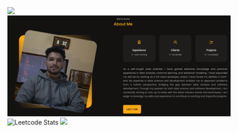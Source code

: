 
<img src="https://github-readme-streak-stats.herokuapp.com?user=nivin77789&theme=github-dark&hide_border=true&date_format=M%20j%5B%2C%20Y%5D">![alt text](https://github.com/nivin77789/calci/blob/main/img.png?raw=true) ![Leetcode Stats](https://leetcard.jacoblin.cool/nivin77789?ext=heatmap) <img src="https://github-readme-stats.vercel.app/api/top-langs/?username=nivin77789&theme=github_dark&hide_border=true"> 


